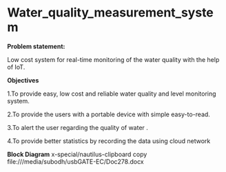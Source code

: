 # Water_quality_measurement_system


**Problem statement:**

Low cost system for real-time monitoring of the water quality with the help of IoT. 


**Objectives**

1.To provide easy, low cost and reliable water quality and level monitoring  system.

2.To provide the users with a portable device with simple easy-to-read.

3.To alert the user regarding the quality of water .

4.To provide better statistics by recording the data using cloud network

**Block Diagram**
x-special/nautilus-clipboard
copy
file:///media/subodh/usbGATE-EC/Doc278.docx











